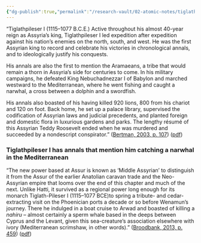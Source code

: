 ```yaml
---
{"dg-publish":true,"permalink":"/research-vault/02-atomic-notes/tiglathpileser-i-has-annals-that-mention-him-catching-a-narwhal-in-the-mediterranean/"}
---
```


“Tiglathpileser I (1115–1077 B.C.E.) Active throughout his almost 40-year reign as Assyria’s king, Tiglathpileser I led expedition after expedition against his nation’s enemies on the north, south, and west. He was the first Assyrian king to record and celebrate his victories in chronological annals, and to ideologically justify his conquests. 

His annals are also the first to mention the Aramaeans, a tribe that would remain a thorn in Assyria’s side for centuries to come. In his military campaigns, he defeated King Nebuchadnezzar I of Babylon and marched westward to the Mediterranean, where he went fishing and caught a narwhal, a cross between a dolphin and a swordfish.  

His annals also boasted of his having killed 920 lions, 800 from his chariot and 120 on foot. Back home, he set up a palace library, supervised the codification of Assyrian laws and judicial precedents, and planted foreign and domestic flora in luxurious gardens and parks. The lengthy résumé of this Assyrian Teddy Roosevelt ended when he was murdered and succeeded by a nondescript conspirator.” ([Bertman, 2003, p. 107](zotero://select/library/items/YPMHZBXL)) ([pdf](zotero://open-pdf/library/items/X3CHJ4P3?page=120&annotation=3EVTJDY7))

### Tiglathpileser I has annals that mention him catching a narwhal in the Mediterranean

“The new power based at Assur is known as ‘Middle Assyrian’ to distinguish it from the Assur of the earlier Anatolian caravan trade and the Neo-Assyrian empire that looms over the end of this chapter and much of the next. Unlike Hatti, it survived as a regional power long enough for its monarch Tiglath-Pileser I (1115–1077 BCE)to spring a tribute- and cedar-extracting visit on the Phoenician ports a decade or so before Wenamun’s journey. There he indulged in a boat cruise to Arwad and boasted of killing a *nahiru* – almost certainly a sperm whale based in the deeps between Cyprus and the Levant, given this sea-creature’s association elsewhere with ivory (Mediterranean scrimshaw, in other words).” ([Broodbank, 2013, p. 459](zotero://select/library/items/IR54JIQG)) ([pdf](zotero://open-pdf/library/items/85K7BT2G?page=426&annotation=DGT5EVWG))